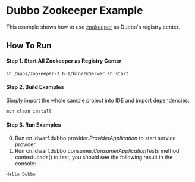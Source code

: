 # Dubbo Zookeeper Example

This example shows how to use [zookeeper](https://zookeeper.apache.org/) as Dubbo's registry center.

## How To Run

#### Step 1. Start All Zookeeper as Registry Center

```bash
sh /apps/zookeeper-3.6.1/bin/zkServer.sh start
```

#### Step 2. Build Examples

Simply import the whole sample project into IDE and import dependencies. 

```bash
mvn clean install
```

#### Step 3. Run Examples

0. Run cn.idwarf.dubbo.provider.*ProviderApplication* to start service provider
0. Run cn.idwarf.dubbo.consumer.*ConsumerApplicationTests* method contextLoads() to test, you should see the following result in the console:
```bash
Hello Dubbo
```
